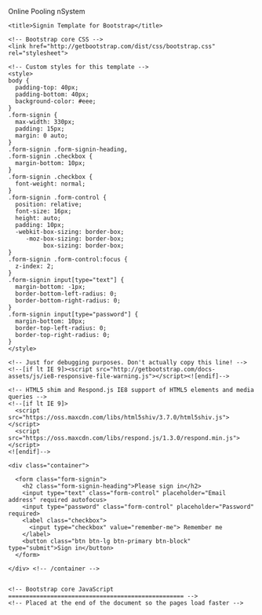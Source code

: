 Online Pooling nSystem
<!DOCTYPE html>
<html lang="en">
  <head>
    <meta charset="utf-8">
    <meta http-equiv="X-UA-Compatible" content="IE=edge">
    <meta name="viewport" content="width=device-width, initial-scale=1.0">
    <meta name="description" content="">
    <meta name="author" content="">
    <link rel="shortcut icon" href="http://getbootstrap.com/docs-assets/ico/favicon.png">

    <title>Signin Template for Bootstrap</title>

    <!-- Bootstrap core CSS -->
    <link href="http://getbootstrap.com/dist/css/bootstrap.css" rel="stylesheet">

    <!-- Custom styles for this template -->
    <style>
    body {
      padding-top: 40px;
      padding-bottom: 40px;
      background-color: #eee;
    }
    .form-signin {
      max-width: 330px;
      padding: 15px;
      margin: 0 auto;
    }
    .form-signin .form-signin-heading,
    .form-signin .checkbox {
      margin-bottom: 10px;
    }
    .form-signin .checkbox {
      font-weight: normal;
    }
    .form-signin .form-control {
      position: relative;
      font-size: 16px;
      height: auto;
      padding: 10px;
      -webkit-box-sizing: border-box;
         -moz-box-sizing: border-box;
              box-sizing: border-box;
    }
    .form-signin .form-control:focus {
      z-index: 2;
    }
    .form-signin input[type="text"] {
      margin-bottom: -1px;
      border-bottom-left-radius: 0;
      border-bottom-right-radius: 0;
    }
    .form-signin input[type="password"] {
      margin-bottom: 10px;
      border-top-left-radius: 0;
      border-top-right-radius: 0;
    }
    </style>

    <!-- Just for debugging purposes. Don't actually copy this line! -->
    <!--[if lt IE 9]><script src="http://getbootstrap.com/docs-assets/js/ie8-responsive-file-warning.js"></script><![endif]-->

    <!-- HTML5 shim and Respond.js IE8 support of HTML5 elements and media queries -->
    <!--[if lt IE 9]>
      <script src="https://oss.maxcdn.com/libs/html5shiv/3.7.0/html5shiv.js"></script>
      <script src="https://oss.maxcdn.com/libs/respond.js/1.3.0/respond.min.js"></script>
    <![endif]-->
  </head>

  <body>

    <div class="container">

      <form class="form-signin">
        <h2 class="form-signin-heading">Please sign in</h2>
        <input type="text" class="form-control" placeholder="Email address" required autofocus>
        <input type="password" class="form-control" placeholder="Password" required>
        <label class="checkbox">
          <input type="checkbox" value="remember-me"> Remember me
        </label>
        <button class="btn btn-lg btn-primary btn-block" type="submit">Sign in</button>
      </form>

    </div> <!-- /container -->


    <!-- Bootstrap core JavaScript
    ================================================== -->
    <!-- Placed at the end of the document so the pages load faster -->
  </body>
